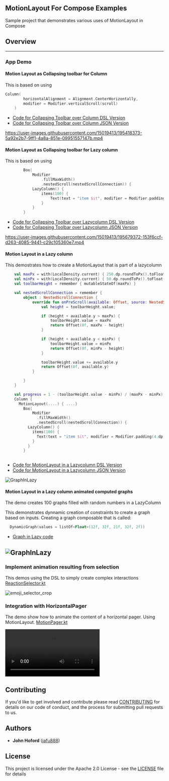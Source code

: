 ## MotionLayout For Compose Examples
Sample project that demonstrates various uses of MotionLayout in Compose

## Overview
-----------------------------

### App Demo

#### Motion Layout as Collapsing toolbar for Column

This is based on using 
```kotlin
Column(
        horizontalAlignment = Alignment.CenterHorizontally,
        modifier = Modifier.verticalScroll(scroll)
    )
```

* [Code for Collapsing Toolbar over Column DSL Version](https://github.com/androidx/constraintlayout/blob/main/demoProjects/ExamplesComposeMotionLayout/app/src/main/java/com/example/examplescomposemotionlayout/CollapsingToolbarDsl.kt)
* [Code for Collapsing Toolbar over Column JSON Version](https://github.com/androidx/constraintlayout/blob/main/demoProjects/ExamplesComposeMotionLayout/app/src/main/java/com/example/examplescomposemotionlayout/CollapsingToolbarJson.kt)

https://user-images.githubusercontent.com/15019413/195418373-5a92e2b7-9ff1-4a8a-851e-09951557147b.mp4

#### Motion Layout as Collapsing toolbar for Lazy column

This is based on using
```kotlin
        Box(
            Modifier
                .fillMaxWidth()
                .nestedScroll(nestedScrollConnection)) {
            LazyColumn() {
                items(100) {
                    Text(text = "item $it", modifier = Modifier.padding(4.dp))
                }
            }
        }
```

* [Code for Collapsing Toolbar over Lazycolumn DSL Version](https://github.com/androidx/constraintlayout/blob/main/demoProjects/ExamplesComposeMotionLayout/app/src/main/java/com/example/examplescomposemotionlayout/CollapsingToolbarLazyDsl.kt)
* [Code for Collapsing Toolbar over Lazycolumn JSON Version](https://github.com/androidx/constraintlayout/blob/main/demoProjects/ExamplesComposeMotionLayout/app/src/main/java/com/example/examplescomposemotionlayout/CollapsingToolbarLazyJson.kt)

https://user-images.githubusercontent.com/15019413/195679372-153f6ccf-d263-4085-9441-c29c105360e7.mp4

#### Motion Layout in a Lazy column

This demostrates how to create a MotionLayout that is part of a lazycolumn

```Kotlin
    val maxPx = with(LocalDensity.current) { 250.dp.roundToPx().toFloat() }
    val minPx = with(LocalDensity.current) { 50.dp.roundToPx().toFloat() }
    val toolbarHeight = remember { mutableStateOf(maxPx) }

    val nestedScrollConnection = remember {
        object : NestedScrollConnection {
            override fun onPreScroll(available: Offset, source: NestedScrollSource): Offset {
                val height = toolbarHeight.value;

                if (height + available.y > maxPx) {
                    toolbarHeight.value = maxPx
                    return Offset(0f, maxPx - height)
                }

                if (height + available.y < minPx) {
                    toolbarHeight.value = minPx
                    return Offset(0f, minPx - height)
                }

                toolbarHeight.value += available.y
                return Offset(0f, available.y)
            }

        }
    }

    val progress = 1 - (toolbarHeight.value - minPx) / (maxPx - minPx);
    Column {
      MotionLayout(....) { ....} 
        Box(
            Modifier
              .fillMaxWidth()
              .nestedScroll(nestedScrollConnection)) {
          LazyColumn() {
            items(100) {
              Text(text = "item $it", modifier = Modifier.padding(4.dp))
            }
          }
        }      
  
```

* [Code for MotionLayout in a Lazycolumn DSL Version](https://github.com/androidx/constraintlayout/blob/main/demoProjects/ExamplesComposeMotionLayout/app/src/main/java/com/example/examplescomposemotionlayout/MotionInLazyColumnDsl.kt)
* [Code for MotionLayout in a Lazycolumn JSON Version](https://github.com/androidx/constraintlayout/blob/main/demoProjects/ExamplesComposeMotionLayout/app/src/main/java/com/example/examplescomposemotionlayout/MotionInLazyColumnJson.kt)

![GraphInLazy](https://user-images.githubusercontent.com/15019413/195972547-c532fea8-08f0-4d71-acc6-059e438ea8fb.gif)

#### Motion Layout in a Lazy column animated computed graphs

The demo creates 100 graphs filled with random numbers in a LazyColumn

This demonstrates dynnamic creation of constraints to create a graph based on inputs. 
Creating a graph composable that is called:

```kotlin
  DynamicGraph(values = listOf<Float>(12f, 32f, 21f, 32f, 2f))
```

* [Graph in Lazy code](https://github.com/androidx/constraintlayout/blob/main/demoProjects/ExamplesComposeMotionLayout/app/src/main/java/com/example/examplescomposemotionlayout/DynamicGraph.kt)


![GraphInLazy](https://user-images.githubusercontent.com/15019413/195987030-29d2a656-26e9-4087-93e4-8e62e31ce73d.gif)
---------------
### Implement animation resulting from selection

This demos using the DSL to simply create complex interactions
[ReactionSelector.kt](https://github.com/androidx/constraintlayout/blob/main/demoProjects/ExamplesComposeMotionLayout/app/src/main/java/com/example/examplescomposemotionlayout/ReactionSelecor.kt) 

![emoji_selector_crop](https://user-images.githubusercontent.com/15019413/197297375-9a2463dc-8a40-48d7-8526-6b9424f9ec46.gif)

### Integration with HorizontalPager 

The demo show how to animate the content of a horizontal pager. Using MotionLayout.
[MotionPager.kt](https://github.com/androidx/constraintlayout/blob/main/demoProjects/ExamplesComposeMotionLayout/app/src/main/java/com/example/examplescomposemotionlayout/MotionPager.kt) 

![Motion horizontal Pager](https://user-images.githubusercontent.com/15019413/219705130-94ec8bff-3411-4de6-bb42-3d4723908c2a.mp4)


## Contributing

If you'd like to get involved and contribute please read [CONTRIBUTING](https://github.com/androidx/constraintlayout/blob/main/CONTRIBUTING.md) for details on our code of conduct, and the process for submitting pull requests to us.

## Authors

- **John Hoford** ([jafu888](https://github.com/jafu888))

## License

This project is licensed under the Apache 2.0 License - see the [LICENSE](https://github.com/androidx/constraintlayout/blob/main/LICENSE) file for details
